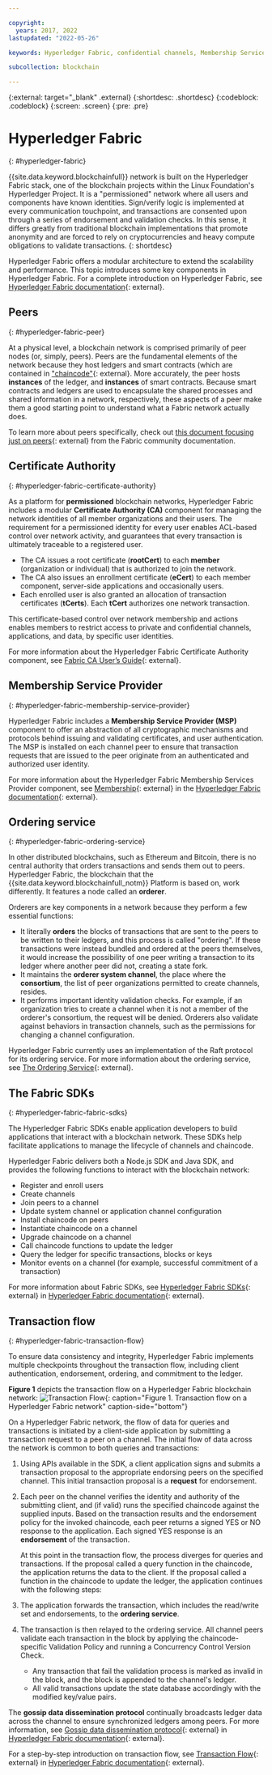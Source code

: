 ```yaml
---

copyright:
  years: 2017, 2022
lastupdated: "2022-05-26"

keywords: Hyperledger Fabric, confidential channels, Membership Service Provider, Linux Foundation, SDKs, modular architecture, permissioned network

subcollection: blockchain

---
```


{:external: target="_blank" .external}
{:shortdesc: .shortdesc}
{:codeblock: .codeblock}
{:screen: .screen}
{:pre: .pre}


# Hyperledger Fabric
{: #hyperledger-fabric}

{{site.data.keyword.blockchainfull}} network is built on the Hyperledger Fabric stack, one of the blockchain projects within the Linux Foundation's Hyperledger Project. It is a "permissioned" network where all users and components have known identities. Sign/verify logic is implemented at every communication touchpoint, and transactions are consented upon through a series of endorsement and validation checks. In this sense, it differs greatly from traditional blockchain implementations that promote anonymity and are forced to rely on cryptocurrencies and heavy compute obligations to validate transactions.
{: shortdesc}

Hyperledger Fabric offers a modular architecture to extend the scalability and performance. This topic introduces some key components in Hyperledger Fabric. For a complete introduction on Hyperledger Fabric, see [Hyperledger Fabric documentation](https://hyperledger-fabric.readthedocs.io/en/release-1.4/){: external}.

## Peers
{: #hyperledger-fabric-peer}

At a physical level, a blockchain network is comprised primarily of peer nodes (or, simply, peers). Peers are the fundamental elements of the network because they host ledgers and smart contracts (which are contained in ["chaincode"](https://hyperledger-fabric.readthedocs.io/en/release-1.4/developapps/chaincodenamespace.html){: external}. More accurately, the peer hosts **instances** of the ledger, and **instances** of smart contracts. Because smart contracts and ledgers are used to encapsulate the shared processes and shared information in a network, respectively, these aspects of a peer make them a good starting point to understand what a Fabric network actually does.

To learn more about peers specifically, check out [this document focusing just on peers](https://hyperledger-fabric.readthedocs.io/en/release-1.4/peers/peers.html){: external} from the Fabric community documentation.

## Certificate Authority
{: #hyperledger-fabric-certificate-authority}

As a platform for **permissioned** blockchain networks, Hyperledger Fabric includes a modular **Certificate Authority (CA)** component for managing the network identities of all member organizations and their users. The requirement for a permissioned identity for every user enables ACL-based control over network activity, and guarantees that every transaction is ultimately traceable to a registered user.
* The CA issues a root certificate (**rootCert**) to each **member** (organization or individual) that is authorized to join the network.
* The CA also issues an enrollment certificate (**eCert**) to each member component, server-side applications and occasionally users.
* Each enrolled user is also granted an allocation of transaction certificates (**tCerts**). Each **tCert** authorizes one network transaction.

This certificate-based control over network membership and actions enables members to restrict access to private and confidential channels, applications, and data, by specific user identities.

For more information about the Hyperledger Fabric Certificate Authority component, see [Fabric CA User’s Guide](https://hyperledger-fabric-ca.readthedocs.io/en/release-1.4/){: external}.

## Membership Service Provider
{: #hyperledger-fabric-membership-service-provider}

Hyperledger Fabric includes a **Membership Service Provider (MSP)** component to offer an abstraction of all cryptographic mechanisms and protocols behind issuing and validating certificates, and user authentication. The MSP is installed on each channel peer to ensure that transaction requests that are issued to the peer originate from an authenticated and authorized user identity.

For more information about the Hyperledger Fabric Membership Services Provider component, see [Membership](https://hyperledger-fabric.readthedocs.io/en/release-1.4/membership/membership.html){: external} in the [Hyperledger Fabric documentation](https://hyperledger-fabric.readthedocs.io/en/release-1.4/){: external}.

## Ordering service
{: #hyperledger-fabric-ordering-service}

In other distributed blockchains, such as Ethereum and Bitcoin, there is no central authority that orders transactions and sends them out to peers. Hyperledger Fabric, the blockchain that the {{site.data.keyword.blockchainfull_notm}} Platform is based on, work differently. It features a node called an **orderer**.

Orderers are key components in a network because they perform a few essential functions:

- It literally **orders** the blocks of transactions that are sent to the peers to be written to their ledgers, and this process is called "ordering". If these transactions were instead bundled and ordered at the peers themselves, it would increase the possibility of one peer writing a transaction to its ledger where another peer did not, creating a state fork.
- It maintains the **orderer system channel**, the place where the **consortium**, the list of peer organizations permitted to create channels, resides.
- It performs important identity validation checks. For example, if an organization tries to create a channel when it is not a member of the orderer's consortium, the request will be denied. Orderers also validate against behaviors in transaction channels, such as the permissions for changing a channel configuration.

Hyperledger Fabric currently uses an implementation of the Raft protocol for its ordering service. For more information about the ordering service, see [The Ordering Service](https://hyperledger-fabric.readthedocs.io/en/release-1.4/orderer/ordering_service.html){: external}.

## The Fabric SDKs
{: #hyperledger-fabric-fabric-sdks}

The Hyperledger Fabric SDKs enable application developers to build applications that interact with a blockchain network. These SDKs help facilitate applications to manage the lifecycle of channels and chaincode.

Hyperledger Fabric delivers both a Node.js SDK and Java SDK, and provides the following functions to interact with the blockchain network:

* Register and enroll users
* Create channels
* Join peers to a channel
* Update system channel or application channel configuration
* Install chaincode on peers
* Instantiate chaincode on a channel
* Upgrade chaincode on a channel
* Call chaincode functions to update the ledger
* Query the ledger for specific transactions, blocks or keys
* Monitor events on a channel (for example, successful commitment of a transaction)

For more information about Fabric SDKs, see [Hyperledger Fabric SDKs](https://hyperledger-fabric.readthedocs.io/en/release-1.4/fabric-sdks.html){: external} in [Hyperledger Fabric documentation](https://hyperledger-fabric.readthedocs.io/en/release-1.4/){: external}.

## Transaction flow
{: #hyperledger-fabric-transaction-flow}

To ensure data consistency and integrity, Hyperledger Fabric implements multiple checkpoints throughout the transaction flow, including client authentication, endorsement, ordering, and commitment to the ledger.

**Figure 1** depicts the transaction flow on a Hyperledger Fabric blockchain network:
![Transaction Flow](../images/v10_txflow.svg "Transaction flow on a Hyperledger Fabric network"){: caption="Figure 1. Transaction flow on a Hyperledger Fabric network" caption-side="bottom"}

On a Hyperledger Fabric network, the flow of data for queries and transactions is initiated by a client-side application by submitting a transaction request to a peer on a channel. The initial flow of data across the network is common to both queries and transactions:

1. Using APIs available in the SDK, a client application signs and submits a transaction proposal to the appropriate endorsing peers on the specified channel. This initial transaction proposal is a **request** for endorsement.
2. Each peer on the channel verifies the identity and authority of the submitting client, and (if valid) runs the specified chaincode against the supplied inputs. Based on the transaction results and the endorsement policy for the invoked chaincode, each peer returns a signed YES or NO response to the application. Each signed YES response is an **endorsement** of the transaction.

    At this point in the transaction flow, the process diverges for queries and transactions. If the proposal called a query function in the chaincode, the application returns the data to the client. If the proposal called a function in the chaincode to update the ledger, the application continues with the following steps:
3. The application forwards the transaction, which includes the read/write set and endorsements, to the **ordering service**.
4. The transaction is then relayed to the ordering service. All channel peers validate each transaction in the block by applying the chaincode-specific Validation Policy and running a Concurrency Control Version Check.
    * Any transaction that fail the validation process is marked as invalid in the block, and the block is appended to the channel's ledger.
    * All valid transactions update the state database accordingly with the modified key/value pairs.

The **gossip data dissemination protocol** continually broadcasts ledger data across the channel to ensure synchronized ledgers among peers. For more information, see [Gossip data dissemination protocol](https://hyperledger-fabric.readthedocs.io/en/release-1.4/gossip.html){: external} in
[Hyperledger Fabric documentation](https://hyperledger-fabric.readthedocs.io/en/release-1.4/){: external}.

For a step-by-step introduction on transaction flow, see [Transaction Flow](https://hyperledger-fabric.readthedocs.io/en/release-1.4/txflow.html){: external} in [Hyperledger Fabric documentation](https://hyperledger-fabric.readthedocs.io/en/release-1.4/){: external}.


